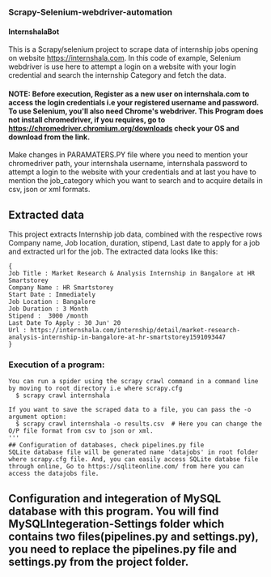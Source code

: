 ### Scrapy-Selenium-webdriver-automation

#### InternshalaBot
This is a Scrapy/selenium project to scrape data of internship jobs opening on website https://internshala.com. In this code of example, Selenium webdriver is use here to attempt a login on a website with your login credential and search the internship Category and fetch the data.

#### NOTE: Before execution, Register as a new user on internshala.com to access the login credentials i.e your registered username and password. To use Selenium, you'll also need Chrome's webdriver. This Program does not install chromedriver, if you requires, go to https://chromedriver.chromium.org/downloads check your OS and download from the link.

Make changes in PARAMATERS.PY file where you need to mention your chromedriver path, your internshala username, internshala password to attempt a login to the website with your credentials and at last you have to mention the job_category which you want to search and to acquire details in csv, json or xml formats.

## Extracted data
This project extracts Internship job data, combined with the respective rows Company name, Job location, duration, stipend, Last date to apply for a job and extracted url for the job. The extracted data looks like this:
```
{
Job Title : Market Research & Analysis Internship in Bangalore at HR Smartstorey
Company Name : HR Smartstorey
Start Date : Immediately
Job Location : Bangalore
Job Duration : 3 Month
Stipend :  3000 /month
Last Date To Apply : 30 Jun' 20
Url : https://internshala.com/internship/detail/market-research-analysis-internship-in-bangalore-at-hr-smartstorey1591093447 
}
```
### Execution of a program:
```
You can run a spider using the scrapy crawl command in a command line by moving to root directory i.e where scrapy.cfg
  $ scrapy crawl internshala
  
If you want to save the scraped data to a file, you can pass the -o argument option:
  $ scrapy crawl internshala -o results.csv  # Here you can change the O/P file format from csv to json or xml.
'''
## Configuration of databases, check pipelines.py file
SQLite database file will be generated name 'datajobs' in root folder where scrapy.cfg file. And, you can easily access SQLite databse file through online, Go to https://sqliteonline.com/ from here you can access the datajobs file.
```
## Configuration and integeration of MySQL database with this program. You will find MySQLIntegeration-Settings folder which contains two files(pipelines.py and settings.py), you need to replace the pipelines.py file and settings.py from the project folder.
